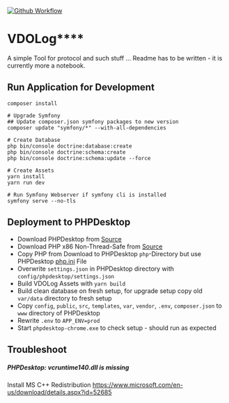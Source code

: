 [![Github Workflow](https://github.com/DZunke/VDOLog/workflows/CI/badge.svg)](https://github.com/DZunke/VDOLog/actions?query=workflow%3ACI)

# VDOLog****


A simple Tool for protocol and such stuff ... Readme has to be written - it is currently more a notebook.

## Run Application for Development

```
composer install

# Upgrade Symfony
## Update composer.json symfony packages to new version
composer update "symfony/*" --with-all-dependencies

# Create Database
php bin/console doctrine:database:create
php bin/console doctrine:schema:create
php bin/console doctrine:schema:update --force

# Create Assets
yarn install
yarn run dev

# Run Symfony Webserver if symfony cli is installed
symfony serve --no-tls
```

## Deployment to PHPDesktop

  * Download PHPDesktop from [Source](https://github.com/cztomczak/phpdesktop)
  * Download PHP x86 Non-Thread-Safe from [Source](https://windows.php.net/downloads/releases/php-7.4.9-nts-Win32-vc15-x86.zip)
  * Copy PHP from Download to PHPDesktop `php`-Directory but use PHPDesktop [php.ini](https://github.com/cztomczak/phpdesktop/blob/master/src/php/php.ini) File
  * Overwrite `settings.json` in PHPDesktop directory with `config/phpdesktop/settings.json`
  * Build VDOLog Assets with `yarn build`
  * Build clean database on fresh setup, for upgrade setup copy old `var/data` directory to fresh setup
  * Copy `config`, `public`, `src`, `templates`, `var`, `vendor`, `.env`, `composer.json` to `www` directory of PHPDesktop
  * Rewrite `.env` to `APP_ENV=prod`
  * Start `phpdesktop-chrome.exe` to check setup - should run as expected


## Troubleshoot

##### PHPDesktop: vcruntime140.dll is missing

Install MS C++ Redistribution https://www.microsoft.com/en-us/download/details.aspx?id=52685 
